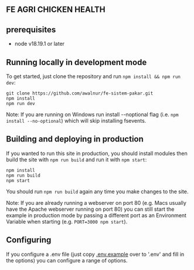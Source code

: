 ## FE AGRI CHICKEN HEALTH
## prerequisites
  - node v18.19.1 or later
## Running locally in development mode

To get started, just clone the repository and run `npm install && npm run dev`:

    git clone https://github.com/awalnur/fe-sistem-pakar.git
    npm install
    npm run dev

Note: If you are running on Windows run install --noptional flag (i.e. `npm install --no-optional`) which will skip installing fsevents.

## Building and deploying in production

If you wanted to run this site in production, you should install modules then build the site with `npm run build` and run it with `npm start`:

    npm install
    npm run build
    npm start

You should run `npm run build` again any time you make changes to the site.

Note: If you are already running a webserver on port 80 (e.g. Macs usually have the Apache webserver running on port 80) you can still start the example in production mode by passing a different port as an Environment Variable when starting (e.g. `PORT=3000 npm start`).

## Configuring

If you configure a .env file (just copy [.env.example](https://github.com/awalnur/fe-sistem-pakar/blob/master/.env.example) over to '.env' and fill in the options) you can configure a range of options.
